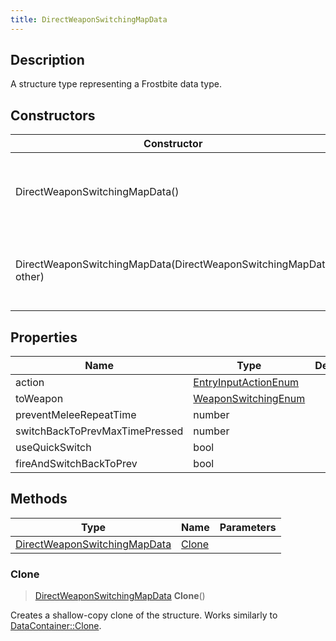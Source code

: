 ```yaml
---
title: DirectWeaponSwitchingMapData
---
```

## Description

A structure type representing a Frostbite data type.

## Constructors

| Constructor                                                      | Description                                              |
| ---------------------------------------------------------------- | -------------------------------------------------------- |
| DirectWeaponSwitchingMapData()                                   | Create a new instance of this structure type.            |
| DirectWeaponSwitchingMapData(DirectWeaponSwitchingMapData other) | Create a reference copy of a structure of the same type. |

## Properties

| Name                           | Type                                         | Description |
| ------------------------------ | -------------------------------------------- | ----------- |
| action                         | [EntryInputActionEnum](EntryInputActionEnum) |             |
| toWeapon                       | [WeaponSwitchingEnum](WeaponSwitchingEnum)   |             |
| preventMeleeRepeatTime         | number                                       |             |
| switchBackToPrevMaxTimePressed | number                                       |             |
| useQuickSwitch                 | bool                                         |             |
| fireAndSwitchBackToPrev        | bool                                         |             |

## Methods

| Type                                                         | Name            | Parameters |
| ------------------------------------------------------------ | --------------- | ---------- |
| [DirectWeaponSwitchingMapData](DirectWeaponSwitchingMapData) | [Clone](#clone) |            |

### Clone

> [DirectWeaponSwitchingMapData](DirectWeaponSwitchingMapData) **Clone**()

Creates a shallow-copy clone of the structure. Works similarly to [DataContainer::Clone](/vext/ref/shared/class/datacontainer#clone).
